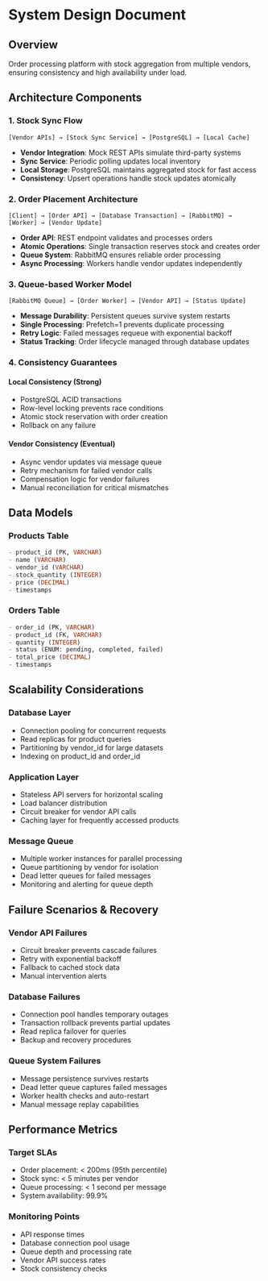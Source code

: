 # System Design Document

## Overview
Order processing platform with stock aggregation from multiple vendors, ensuring consistency and high availability under load.

## Architecture Components

### 1. Stock Sync Flow
```
[Vendor APIs] → [Stock Sync Service] → [PostgreSQL] → [Local Cache]
```
- **Vendor Integration**: Mock REST APIs simulate third-party systems
- **Sync Service**: Periodic polling updates local inventory
- **Local Storage**: PostgreSQL maintains aggregated stock for fast access
- **Consistency**: Upsert operations handle stock updates atomically

### 2. Order Placement Architecture
```
[Client] → [Order API] → [Database Transaction] → [RabbitMQ] → [Worker] → [Vendor Update]
```
- **Order API**: REST endpoint validates and processes orders
- **Atomic Operations**: Single transaction reserves stock and creates order
- **Queue System**: RabbitMQ ensures reliable order processing
- **Async Processing**: Workers handle vendor updates independently

### 3. Queue-based Worker Model
```
[RabbitMQ Queue] → [Order Worker] → [Vendor API] → [Status Update]
```
- **Message Durability**: Persistent queues survive system restarts
- **Single Processing**: Prefetch=1 prevents duplicate processing
- **Retry Logic**: Failed messages requeue with exponential backoff
- **Status Tracking**: Order lifecycle managed through database updates

### 4. Consistency Guarantees

#### Local Consistency (Strong)
- PostgreSQL ACID transactions
- Row-level locking prevents race conditions
- Atomic stock reservation with order creation
- Rollback on any failure

#### Vendor Consistency (Eventual)
- Async vendor updates via message queue
- Retry mechanism for failed vendor calls
- Compensation logic for vendor failures
- Manual reconciliation for critical mismatches

## Data Models

### Products Table
```sql
- product_id (PK, VARCHAR)
- name (VARCHAR)
- vendor_id (VARCHAR)
- stock_quantity (INTEGER)
- price (DECIMAL)
- timestamps
```

### Orders Table
```sql
- order_id (PK, VARCHAR)
- product_id (FK, VARCHAR)
- quantity (INTEGER)
- status (ENUM: pending, completed, failed)
- total_price (DECIMAL)
- timestamps
```

## Scalability Considerations

### Database Layer
- Connection pooling for concurrent requests
- Read replicas for product queries
- Partitioning by vendor_id for large datasets
- Indexing on product_id and order_id

### Application Layer
- Stateless API servers for horizontal scaling
- Load balancer distribution
- Circuit breaker for vendor API calls
- Caching layer for frequently accessed products

### Message Queue
- Multiple worker instances for parallel processing
- Queue partitioning by vendor for isolation
- Dead letter queues for failed messages
- Monitoring and alerting for queue depth

## Failure Scenarios & Recovery

### Vendor API Failures
- Circuit breaker prevents cascade failures
- Retry with exponential backoff
- Fallback to cached stock data
- Manual intervention alerts

### Database Failures
- Connection pool handles temporary outages
- Transaction rollback prevents partial updates
- Read replica failover for queries
- Backup and recovery procedures

### Queue System Failures
- Message persistence survives restarts
- Dead letter queue captures failed messages
- Worker health checks and auto-restart
- Manual message replay capabilities

## Performance Metrics

### Target SLAs
- Order placement: < 200ms (95th percentile)
- Stock sync: < 5 minutes per vendor
- Queue processing: < 1 second per message
- System availability: 99.9%

### Monitoring Points
- API response times
- Database connection pool usage
- Queue depth and processing rate
- Vendor API success rates
- Stock consistency checks